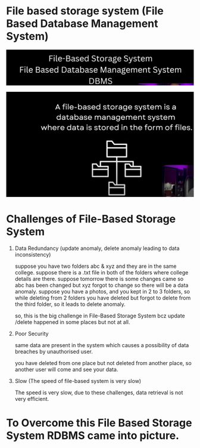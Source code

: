 
# File based storage system (File Based Database Management System)
![img.png](img.png)

![img_1.png](img_1.png)


# Challenges of File-Based Storage System

   1. Data Redundancy (update anomaly, delete anomaly leading to data inconsistency)

        suppose you have two folders abc & xyz and they are in the same college. suppose there is a .txt file in both 
        of the folders where college details are there. suppose tomorrow there is some changes came so abc has been changed 
        but xyz forgot to change so there will be a data anomaly. 
            suppose you have a photos, and you kept in 2 to 3 folders, so while deleting from 2 folders you have deleted
            but forgot to delete from the third folder, so it leads to delete anomaly. 

        so, this is the big challenge in File-Based Storage System bcz update /delete happened in some places but not at all. 

   2. Poor Security

        same data are present in the system which causes a possibility of data breaches by unauthorised user.

         you have deleted from one place but not deleted from another place, so another user will come and see your data. 
        
   3. Slow (The speed of file-based system is very slow)

        The speed is very slow, due to these challenges, data retrieval is not very efficient. 


   # To Overcome this File Based Storage System RDBMS came into picture. 